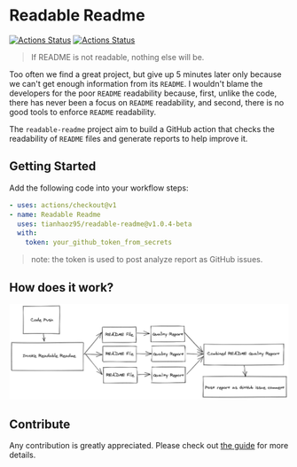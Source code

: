 # Readable Readme

[![Actions Status](https://github.com/tianhaoz95/readable-readme/workflows/Guardians%20of%20the%20Pull%20Requests/badge.svg)](https://github.com/tianhaoz95/readable-readme/actions)
[![Actions Status](https://github.com/tianhaoz95/readable-readme/workflows/Heimdall/badge.svg)](https://github.com/tianhaoz95/readable-readme/actions)


> If README is not readable, nothing else will be.

Too often we find a great project, but give up 5 minutes later only because we can't get enough information from its `README`. I wouldn't blame the developers for the poor `README` readability because, first, unlike the code, there has never been a focus on `README` readability, and second, there is no good tools to enforce `README` readability.

The `readable-readme` project aim to build a GitHub action that checks the readability of `README` files and generate reports to help improve it.

## Getting Started

Add the following code into your workflow steps:

```yml
- uses: actions/checkout@v1
- name: Readable Readme
  uses: tianhaoz95/readable-readme@v1.0.4-beta
  with:
    token: your_github_token_from_secrets
```

> note: the token is used to post analyze report as GitHub issues.

## How does it work?

![strcture diagram](./asset/structure_diagram.png)

## Contribute

Any contribution is greatly appreciated. Please check out [the guide](https://github.com/tianhaoz95/readable-readme/blob/master/CONTRIBUTING.md) for more details.

